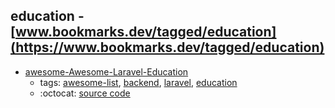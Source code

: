 education - [www.bookmarks.dev/tagged/education](https://www.bookmarks.dev/tagged/education)
---
* [awesome-Awesome-Laravel-Education](https://github.com/fukuball/Awesome-Laravel-Education#readme)
    * tags: [awesome-list](../tagged/awesome-list.md), [backend](../tagged/backend.md), [laravel](../tagged/laravel.md), [education](../tagged/education.md)
    * :octocat: [source code](https://github.com/fukuball/Awesome-Laravel-Education#readme)
